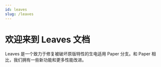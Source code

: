 ```yaml
---
id: leaves
slug: /leaves
---
```


# 欢迎来到 Leaves 文档

Leaves 是一个致力于修复被破坏原版特性的生电适用 Paper 分支。和 Paper 相比，我们拥有一些新功能和更多性能改进。
